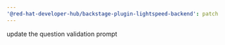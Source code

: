 ```yaml
---
'@red-hat-developer-hub/backstage-plugin-lightspeed-backend': patch
---
```


update the question validation prompt
